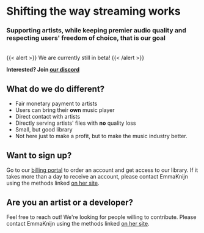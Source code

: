 # Shifting the way streaming works
### Supporting artists, while keeping premier audio quality and respecting users' freedom of choice, that is our goal

<br>
{{< alert >}}
We are currently still in beta!
{{< /alert >}}

**Interested? Join [our discord](https://discord.gg/TVeB73nM)**

## What do we do different?
- Fair monetary payment to artists
- Users can bring their **own** music player
- Direct contact with artists
- Directly serving artists' files with **no** quality loss
- Small, but good library
- Not here just to make a profit, but to make the music industry better.

## Want to sign up?
Go to our [billing portal](https://invoice.streaming.knijn.one) to order an account and get access to our library.
If it takes more than a day to receive an account, please contact EmmaKnijn using the methods linked [on her site](https://knijn.one).

## Are you an artist or a developer?
Feel free to reach out! We're looking for people willing to contribute.
Please contact EmmaKnijn using the methods linked [on her site](https://knijn.one).
